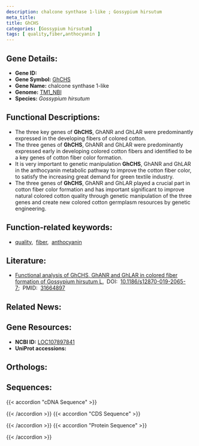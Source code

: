 ```yaml
---
description: chalcone synthase 1-like ; Gossypium hirsutum
meta_title:
title: GhCHS
categories: [Gossypium hirsutum]
tags: [ quality,fiber,anthocyanin ]
---
```


## Gene Details:
- **Gene ID:** []()
- **Gene Symbol:** <u>GhCHS</u>
- **Gene Name:** chalcone synthase 1-like
- **Genome:** [TM1_NBI](https://yanglab.hzau.edu.cn/CottonMD/download.1)
- **Species:** *Gossypium hirsutum*

## Functional Descriptions:
   - The three key genes of **GhCHS**, GhANR and GhLAR were predominantly expressed in the developing fibers of colored cotton.
   - The three genes of **GhCHS**, GhANR and GhLAR were predominantly expressed early in developing colored cotton fibers and identified to be a key genes of cotton fiber color formation.
   - It is very important to genetic manipulation **GhCHS**, GhANR and GhLAR in the anthocyanin metabolic pathway to improve the cotton fiber color, to satisfy the increasing great demand for green textile industry.
   - The three genes of **GhCHS**, GhANR and GhLAR played a crucial part in cotton fiber color formation and has important significant to improve natural colored cotton quality through genetic manipulation of the three genes and create new colored cotton germplasm resources by genetic engineering.

## Function-related keywords:
   - [quality](/tags/quality/),&nbsp;&nbsp;[fiber](/tags/fiber/),&nbsp;&nbsp;[anthocyanin](/tags/anthocyanin/)

## Literature:
   - [Functional analysis of GhCHS, GhANR and GhLAR in colored fiber formation of Gossypium hirsutum L.](https://doi.org/10.1186/s12870-019-2065-7)&nbsp;&nbsp;DOI:&nbsp;&nbsp;[10.1186/s12870-019-2065-7](https://doi.org/10.1186/s12870-019-2065-7);&nbsp;&nbsp;PMID:&nbsp;&nbsp;[31664897](https://pubmed.ncbi.nlm.nih.gov/31664897/)

## Related News:

## Gene Resources:
- **NCBI ID:**  [LOC107897841](https://www.ncbi.nlm.nih.gov/gene/?term=LOC107897841)
- **UniProt accessions:**  [](https://www.uniprot.org/uniprotkb//entry)

## Orthologs:

## Sequences:
{{< accordion "cDNA Sequence" >}}

{{< /accordion >}}
{{< accordion "CDS Sequence" >}}

{{< /accordion >}}
{{< accordion "Protein Sequence" >}}

{{< /accordion >}}
